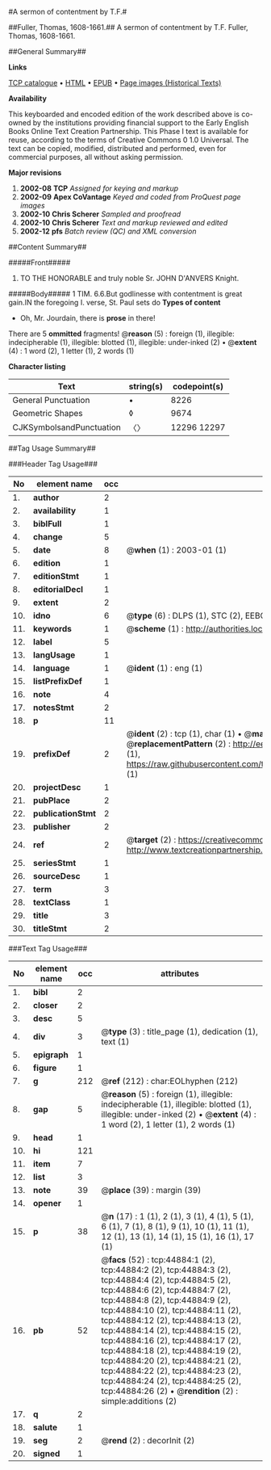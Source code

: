#A sermon of contentment by T.F.#

##Fuller, Thomas, 1608-1661.##
A sermon of contentment by T.F.
Fuller, Thomas, 1608-1661.

##General Summary##

**Links**

[TCP catalogue](http://www.ota.ox.ac.uk/tcp/)  • 
[HTML](http://tei.it.ox.ac.uk/tcp/Texts-HTML/free/A40/A40685.html)  • 
[EPUB](http://tei.it.ox.ac.uk/tcp/Texts-EPUB/free/A40/A40685.epub) • 
[Page images (Historical Texts)](https://data.historicaltexts.jisc.ac.uk/view?pubId=eebo-10333980e&pageId=eebo-10333980e-44884-1)

**Availability**

This keyboarded and encoded edition of the
	       work described above is co-owned by the institutions
	       providing financial support to the Early English Books
	       Online Text Creation Partnership. This Phase I text is
	       available for reuse, according to the terms of Creative
	       Commons 0 1.0 Universal. The text can be copied,
	       modified, distributed and performed, even for
	       commercial purposes, all without asking permission.

**Major revisions**

1. __2002-08__ __TCP__ *Assigned for keying and markup*
1. __2002-09__ __Apex CoVantage__ *Keyed and coded from ProQuest page images*
1. __2002-10__ __Chris Scherer__ *Sampled and proofread*
1. __2002-10__ __Chris Scherer__ *Text and markup reviewed and edited*
1. __2002-12__ __pfs__ *Batch review (QC) and XML conversion*

##Content Summary##

#####Front#####

1. TO THE HONORABLE and truly noble Sr. JOHN D'ANVERS Knight.

#####Body#####
1 TIM. 6.6.But godlinesse with contentment is great gain.IN the foregoing I. verse, St. Paul sets do
**Types of content**

  * Oh, Mr. Jourdain, there is **prose** in there!

There are 5 **ommitted** fragments! 
 @__reason__ (5) : foreign (1), illegible: indecipherable (1), illegible: blotted (1), illegible: under-inked (2)  •  @__extent__ (4) : 1 word (2), 1 letter (1), 2 words (1)

**Character listing**


|Text|string(s)|codepoint(s)|
|---|---|---|
|General Punctuation|•|8226|
|Geometric Shapes|◊|9674|
|CJKSymbolsandPunctuation|〈〉|12296 12297|

##Tag Usage Summary##

###Header Tag Usage###

|No|element name|occ|attributes|
|---|---|---|---|
|1.|__author__|2||
|2.|__availability__|1||
|3.|__biblFull__|1||
|4.|__change__|5||
|5.|__date__|8| @__when__ (1) : 2003-01 (1)|
|6.|__edition__|1||
|7.|__editionStmt__|1||
|8.|__editorialDecl__|1||
|9.|__extent__|2||
|10.|__idno__|6| @__type__ (6) : DLPS (1), STC (2), EEBO-CITATION (1), OCLC (1), VID (1)|
|11.|__keywords__|1| @__scheme__ (1) : http://authorities.loc.gov/ (1)|
|12.|__label__|5||
|13.|__langUsage__|1||
|14.|__language__|1| @__ident__ (1) : eng (1)|
|15.|__listPrefixDef__|1||
|16.|__note__|4||
|17.|__notesStmt__|2||
|18.|__p__|11||
|19.|__prefixDef__|2| @__ident__ (2) : tcp (1), char (1)  •  @__matchPattern__ (2) : ([0-9\-]+):([0-9IVX]+) (1), (.+) (1)  •  @__replacementPattern__ (2) : http://eebo.chadwyck.com/downloadtiff?vid=$1&page=$2 (1), https://raw.githubusercontent.com/textcreationpartnership/Texts/master/tcpchars.xml#$1 (1)|
|20.|__projectDesc__|1||
|21.|__pubPlace__|2||
|22.|__publicationStmt__|2||
|23.|__publisher__|2||
|24.|__ref__|2| @__target__ (2) : https://creativecommons.org/publicdomain/zero/1.0/ (1), http://www.textcreationpartnership.org/docs/. (1)|
|25.|__seriesStmt__|1||
|26.|__sourceDesc__|1||
|27.|__term__|3||
|28.|__textClass__|1||
|29.|__title__|3||
|30.|__titleStmt__|2||


###Text Tag Usage###

|No|element name|occ|attributes|
|---|---|---|---|
|1.|__bibl__|2||
|2.|__closer__|2||
|3.|__desc__|5||
|4.|__div__|3| @__type__ (3) : title_page (1), dedication (1), text (1)|
|5.|__epigraph__|1||
|6.|__figure__|1||
|7.|__g__|212| @__ref__ (212) : char:EOLhyphen (212)|
|8.|__gap__|5| @__reason__ (5) : foreign (1), illegible: indecipherable (1), illegible: blotted (1), illegible: under-inked (2)  •  @__extent__ (4) : 1 word (2), 1 letter (1), 2 words (1)|
|9.|__head__|1||
|10.|__hi__|121||
|11.|__item__|7||
|12.|__list__|3||
|13.|__note__|39| @__place__ (39) : margin (39)|
|14.|__opener__|1||
|15.|__p__|38| @__n__ (17) : 1 (1), 2 (1), 3 (1), 4 (1), 5 (1), 6 (1), 7 (1), 8 (1), 9 (1), 10 (1), 11 (1), 12 (1), 13 (1), 14 (1), 15 (1), 16 (1), 17 (1)|
|16.|__pb__|52| @__facs__ (52) : tcp:44884:1 (2), tcp:44884:2 (2), tcp:44884:3 (2), tcp:44884:4 (2), tcp:44884:5 (2), tcp:44884:6 (2), tcp:44884:7 (2), tcp:44884:8 (2), tcp:44884:9 (2), tcp:44884:10 (2), tcp:44884:11 (2), tcp:44884:12 (2), tcp:44884:13 (2), tcp:44884:14 (2), tcp:44884:15 (2), tcp:44884:16 (2), tcp:44884:17 (2), tcp:44884:18 (2), tcp:44884:19 (2), tcp:44884:20 (2), tcp:44884:21 (2), tcp:44884:22 (2), tcp:44884:23 (2), tcp:44884:24 (2), tcp:44884:25 (2), tcp:44884:26 (2)  •  @__rendition__ (2) : simple:additions (2)|
|17.|__q__|2||
|18.|__salute__|1||
|19.|__seg__|2| @__rend__ (2) : decorInit (2)|
|20.|__signed__|1||
